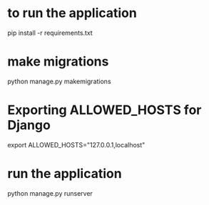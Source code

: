 # to run the application 
pip install -r requirements.txt

# make migrations 

python manage.py makemigrations

# Exporting ALLOWED_HOSTS for Django
export ALLOWED_HOSTS="127.0.0.1,localhost"


# run the application

python manage.py runserver


